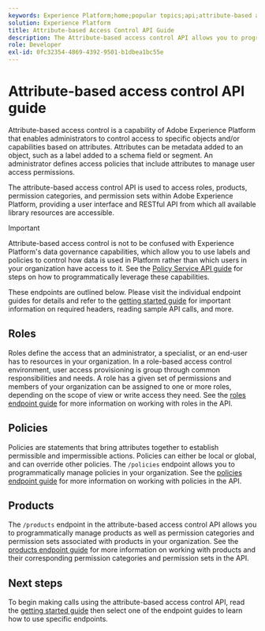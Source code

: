 ```yaml
---
keywords: Experience Platform;home;popular topics;api;attribute-based access control;Attribute-Based Access Control
solution: Experience Platform
title: Attribute-based Access Control API Guide
description: The Attribute-based access control API allows you to programmatically manage roles and access policies within Adobe Experience Platform. Follow this guide to learn how to perform key operations using the API.
role: Developer
exl-id: 0fc32354-4869-4392-9501-b1dbea1bc55e
---
```

# Attribute-based access control API guide

Attribute-based access control is a capability of Adobe Experience Platform that enables administrators to control access to specific objects and/or capabilities based on attributes. Attributes can be metadata added to an object, such as a label added to a schema field or segment. An administrator defines access policies that include attributes to manage user access permissions.

The attribute-based access control API is used to access roles, products, permission categories, and permission sets within Adobe Experience Platform, providing a user interface and RESTful API from which all available library resources are accessible.

>[!IMPORTANT]
>
>Attribute-based access control is not to be confused with Experience Platform's data governance capabilities, which allow you to use labels and policies to control how data is used in Platform rather than which users in your organization have access to it. See the [Policy Service API guide](../../../data-governance/api/overview.md) for steps on how to programmatically leverage these capabilities.

These endpoints are outlined below. Please visit the individual endpoint guides for details and refer to the [getting started guide](./getting-started.md) for important information on required headers, reading sample API calls, and more.

## Roles

Roles define the access that an administrator, a specialist, or an end-user has to resources in your organization. In a role-based access control environment, user access provisioning is group through common responsibilities and needs. A role has a given set of permissions and members of your organization can be assigned to one or more roles, depending on the scope of view or write access they need. See the [roles endpoint guide](./roles.md) for more information on working with roles in the API.

## Policies

Policies are statements that bring attributes together to establish permissible and impermissible actions. Policies can either be local or global, and can override other policies. The `/policies` endpoint allows you to programmatically manage policies in your organization. See the [policies endpoint guide](./policies.md) for more information on working with policies in the API.

## Products

The `/products` endpoint in the attribute-based access control API allows you to programmatically manage products as well as permission categories and permission sets associated with products in your organization. See the [products endpoint guide](./products.md) for more information on working with products and their corresponding permission categories and permission sets in the API.

## Next steps

To begin making calls using the attribute-based access control API, read the [getting started guide](./getting-started.md) then select one of the endpoint guides to learn how to use specific endpoints.
